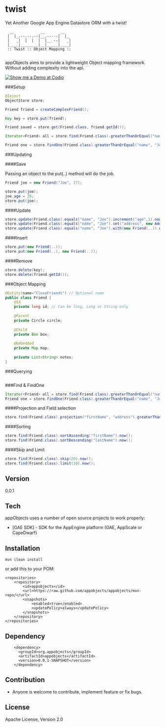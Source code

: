 twist
=====

Yet Another Google App Engine Datastore ORM with a twist!

```
  __            __       __   
 |  |_.--.--.--|__.-----|  |_ 
 |   _|  |  |  |  |__ --|   _|
 |____|________|__|_____|____|
 :: Twist :: Object Mapping ::
                                
```
                                                           
appObjects aims to provide a lightweight Object mapping framework. Without adding complexity into the api. 

[![Show me a Demo at Codio](https://codio-public.s3.amazonaws.com/sharing/demo-in-ide.png)](https://codio.com/kerbymart/appObjects)

###Setup

```java
@Inject
ObjectStore store;

Friend friend = createComplexFriend();

Key key = store.put(friend);

Friend saved = store.get(Friend.class, friend.getId()); 

Iterator<Friend> all = store.find(Friend.class).greaterThanOrEqual("name", "Joe").now();

Friend one = store.findOne(Friend.class).greaterThanOrEqual("name", "Joe").now();
```


###Updating

####Save

Passing an object to the put(..) method will do the job.

```java
Friend joe = new Friend("Joe", 27);

store.put(joe);
joe.age = 28;
store.put(joe);
```

####Update
```java
store.update(Friend.class).equals("name", "Joe").increment("age",1).now();
store.update(Friend.class).equals("name", "Joe").set("address", new Address(...)).now();
store.update(Friend.class).equals("name", "Joe").with(new Friend(..)).now();
```

####Insert
```java
store.put(new Friend(..));
store.put(new Friend(..), new Friend(..));
```

####Remove
```java
store.delete(key);
store.delete(friend.getId());
```

###Object Mapping
```java
@Entity(name="CloseFriends") // Optional name
public class Friend {
    @Id
    private long id; // Can be long, Long or String only
    
    @Parent
    private Circle circle;
    
    @Child
    private Box box;
    
    @Embedded
    private Map map;
    
    private List<String> notes; 
}
```


###Querying
```java
```

###Find & FindOne
```java
Iterator<Friend> all = store.find(Friend.class).greaterThanOrEqual("name", "Joe").now();
Friend one = store.findOne(Friend.class).greaterThanOrEqual("name", "Joe").now();
```

####Projection and Field selection
```java
store.find(Friend.class).projection("firstName", "address").greaterThanOrEqual("name", "Joe").now();
```

####Sorting
```java
store.find(Friend.class).sortAscending("firstName").now();
store.find(Friend.class).sortDescending("lastName").now();
```

####Skip and Limit
```java
store.find(Friend.class).skip(20).now();
store.find(Friend.class).limit(10).now();
```



Version
-

0.0.1

Tech
-----------

appObjects uses a number of open source projects to work properly:

* [GAE SDK] - SDK for the AppEngine platform (GAE, AppScale or CapeDwarf)

Installation
--------------

```
mvn clean install
```

or add this to your POM:

    <repositories>
	    <repository>
	        <id>appobjects</id>
	        <url>https://raw.github.com/appobjects/appobjects/mvn-repo/</url>
	        <snapshots>
	            <enabled>true</enabled>
	            <updatePolicy>always</updatePolicy>
	        </snapshots>
	    </repository>
    </repositories>

Dependency
--------------

        <dependency>
		  <groupId>org.appobjects</groupId>
		  <artifactId>appobjects</artifactId>
		  <version>0.0.1-SNAPSHOT</version>
		</dependency>

Contribution
--------------

* Anyone is welcome to contribute,  implement feature or fix bugs.

License
-

Apache License, Version 2.0
